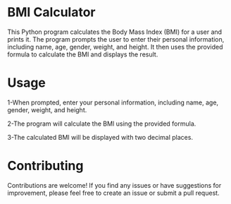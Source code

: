 # BMI Calculator

This Python program calculates the Body Mass Index (BMI) for a user and prints it. 
The program prompts the user to enter their personal information, including name, age, gender, weight, and height. 
It then uses the provided formula to calculate the BMI and displays the result.

# Usage

1-When prompted, enter your personal information, including name, age, gender, weight, and height.

2-The program will calculate the BMI using the provided formula.

3-The calculated BMI will be displayed with two decimal places.

# Contributing
 
Contributions are welcome! If you find any issues or have suggestions for improvement, please feel free to create an issue or submit a pull request.

